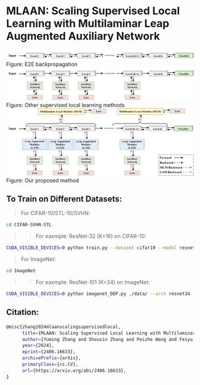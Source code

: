 # MLAAN: Scaling Supervised Local Learning with Multilaminar Leap Augmented Auxiliary Network
![Alt text](./e2e.jpg)
Figure: E2E backpropagation
![Alt text](./others.jpg)
Figure: Other supervised local learning methods
![Alt text](./our.jpg)
Figure: Our proposed method

To Train on Different Datasets:
-------
>For CIFAR-10/STL-10/SVHN:
```bash
cd CIFAR-SVHN-STL
```
>>For eaxmple: ResNet-32 (K=16) on CIFAR-10:
```bash
CUDA_VISIBLE_DEVICES=0 python train.py --dataset cifar10 --model resnetMLAAN --layers 32 --droprate 0.0 --no 0 --cos_lr --local_module_num 16  --local_loss_mode cross_entropy --aux_net_widen 1 --aux_net_feature_dim 128 --ixx_1 5 --ixy_1 0.5 --ixx_2 0   --ixy_2 0  --momentum 0.995
```
>For ImageNet:
```bash
cd ImageNet
```
>>For eaxmple: ResNet-101 (K=34) on ImageNet:
```bash
CUDA_VISIBLE_DEVICES=0 python imagenet_DDP.py ./data/ --arch resnet34 --net resnet101 --workers 32 --epochs 150 --batch-size 64 --lr 0.05 --momentum 0.9 --momentum2 0.995 --local_module_num 34 --world-size 2  --rank 1 --dist-url 'tcp://127.0.0.1:29500' --dist-backend 'nccl' --gpu 0 --multiprocessing-distributed --ixx_r 5 --ixy_r 0.5
```
Citation:
--------
```bash
@misc{zhang2024mlaanscalingsupervisedlocal,
      title={MLAAN: Scaling Supervised Local Learning with Multilaminar Leap Augmented Auxiliary Network}, 
      author={Yuming Zhang and Shouxin Zhang and Peizhe Wang and Feiyu Zhu and Dongzhi Guan and Junhao Su and Jiabin Liu and Changpeng Cai},
      year={2024},
      eprint={2406.16633},
      archivePrefix={arXiv},
      primaryClass={cs.CV},
      url={https://arxiv.org/abs/2406.16633}, 
}
```
